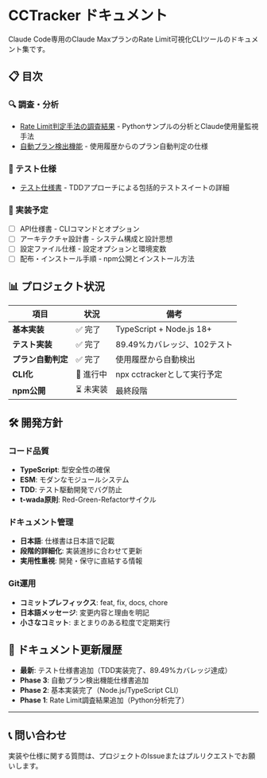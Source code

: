 # CCTracker ドキュメント

Claude Code専用のClaude MaxプランのRate Limit可視化CLIツールのドキュメント集です。

## 📋 目次

### 🔍 調査・分析
- [Rate Limit判定手法の調査結果](./RateLimit判定手法の調査結果.md) - Pythonサンプルの分析とClaude使用量監視手法
- [自動プラン検出機能](./自動プラン検出機能.md) - 使用履歴からのプラン自動判定の仕様

### 🧪 テスト仕様
- [テスト仕様書](./テスト仕様書.md) - TDDアプローチによる包括的テストスイートの詳細

### 🚀 実装予定
- [ ] API仕様書 - CLIコマンドとオプション
- [ ] アーキテクチャ設計書 - システム構成と設計思想  
- [ ] 設定ファイル仕様 - 設定オプションと環境変数
- [ ] 配布・インストール手順 - npm公開とインストール方法

## 📊 プロジェクト状況

| 項目 | 状況 | 備考 |
|------|------|------|
| **基本実装** | ✅ 完了 | TypeScript + Node.js 18+ |
| **テスト実装** | ✅ 完了 | 89.49%カバレッジ、102テスト |
| **プラン自動判定** | ✅ 完了 | 使用履歴から自動検出 |
| **CLI化** | 🚧 進行中 | npx cctrackerとして実行予定 |
| **npm公開** | ⏳ 未実装 | 最終段階 |

## 🛠️ 開発方針

### コード品質
- **TypeScript**: 型安全性の確保
- **ESM**: モダンなモジュールシステム
- **TDD**: テスト駆動開発でバグ防止
- **t-wada原則**: Red-Green-Refactorサイクル

### ドキュメント管理
- **日本語**: 仕様書は日本語で記載
- **段階的詳細化**: 実装進捗に合わせて更新
- **実用性重視**: 開発・保守に直結する情報

### Git運用
- **コミットプレフィックス**: feat, fix, docs, chore
- **日本語メッセージ**: 変更内容と理由を明記
- **小さなコミット**: まとまりのある粒度で定期実行

## 📝 ドキュメント更新履歴

- **最新**: テスト仕様書追加（TDD実装完了、89.49%カバレッジ達成）
- **Phase 3**: 自動プラン検出機能仕様書追加
- **Phase 2**: 基本実装完了（Node.js/TypeScript CLI）
- **Phase 1**: Rate Limit調査結果追加（Python分析完了）

---

## 📞 問い合わせ

実装や仕様に関する質問は、プロジェクトのIssueまたはプルリクエストでお願いします。